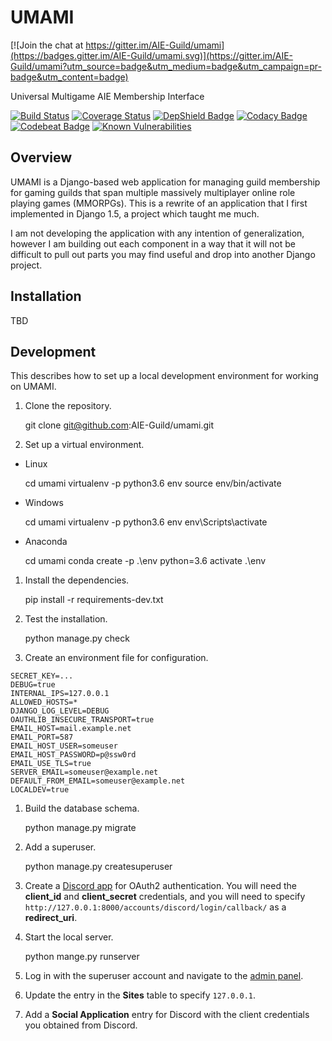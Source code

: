 # UMAMI

[![Join the chat at https://gitter.im/AIE-Guild/umami](https://badges.gitter.im/AIE-Guild/umami.svg)](https://gitter.im/AIE-Guild/umami?utm_source=badge&utm_medium=badge&utm_campaign=pr-badge&utm_content=badge)

Universal Multigame AIE Membership Interface

[![Build Status](https://travis-ci.org/AIE-Guild/umami.svg?branch=develop)](https://travis-ci.org/AIE-Guild/umami)
[![Coverage Status](https://coveralls.io/repos/github/AIE-Guild/umami/badge.svg?branch=develop)](https://coveralls.io/github/AIE-Guild/umami?branch=develop)
[![DepShield Badge](https://depshield.sonatype.org/badges/AIE-Guild/umami/depshield.svg)](https://depshield.github.io)
[![Codacy Badge](https://api.codacy.com/project/badge/Grade/223ee6c21dab4d828912fd733a68541d)](https://www.codacy.com/app/mrogaski/umami?utm_source=github.com&amp;utm_medium=referral&amp;utm_content=AIE-Guild/umami&amp;utm_campaign=Badge_Grade)
[![Codebeat Badge](https://codebeat.co/badges/8ec3519e-9b4d-4717-aabb-7d448fd8628c)](https://codebeat.co/projects/github-com-aie-guild-umami-develop)
[![Known Vulnerabilities](https://snyk.io/test/github/aie-guild/umami/badge.svg?targetFile=requirements.txt)](https://snyk.io/test/github/aie-guild/umami?targetFile=requirements.txt)

## Overview

UMAMI is a Django-based web application for managing guild membership for gaming guilds that span multiple
massively multiplayer online role playing games (MMORPGs).  This is a rewrite of an application that I first implemented
in Django 1.5, a project which taught me much.

I am not developing the application with any intention of generalization, however I am building out each component
in a way that it will not be difficult to pull out parts you may find useful and drop into another Django project.


## Installation


TBD


## Development

This describes how to set up a local development environment for working on UMAMI.

1.  Clone the repository.

    git clone git@github.com:AIE-Guild/umami.git


1.  Set up a virtual environment.

  * Linux

    cd umami
    virtualenv -p python3.6 env
    source env/bin/activate

  * Windows

    cd umami
    virtualenv -p python3.6 env
    env\Scripts\activate

  * Anaconda

    cd umami
    conda create -p .\env python=3.6
    activate .\env

1.  Install the dependencies.

    pip install -r requirements-dev.txt


1.  Test the installation.

    python manage.py check


1.  Create an environment file for configuration.

```
SECRET_KEY=...
DEBUG=true
INTERNAL_IPS=127.0.0.1
ALLOWED_HOSTS=*
DJANGO_LOG_LEVEL=DEBUG
OAUTHLIB_INSECURE_TRANSPORT=true
EMAIL_HOST=mail.example.net
EMAIL_PORT=587
EMAIL_HOST_USER=someuser
EMAIL_HOST_PASSWORD=p@ssw0rd
EMAIL_USE_TLS=true
SERVER_EMAIL=someuser@example.net
DEFAULT_FROM_EMAIL=someuser@example.net
LOCALDEV=true
```


1.  Build the database schema.

    python manage.py migrate


1.  Add a superuser.

    python manage.py createsuperuser


1.  Create a [Discord app](https://discordapp.com/developers/applications/me) for OAuth2 authentication.  You will need
    the **client_id** and **client_secret** credentials, and you will need to specify
    `http://127.0.0.1:8000/accounts/discord/login/callback/` as a **redirect_uri**.

1.  Start the local server.

    python mange.py runserver


1.  Log in with the superuser account and navigate to the [admin panel](http://127.0.0.1:8000/admin/).


1.  Update the entry in the **Sites** table to specify `127.0.0.1`.


1.  Add a **Social Application** entry for Discord with the client credentials you obtained from Discord.




